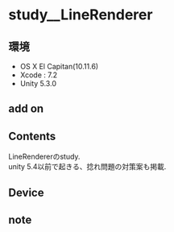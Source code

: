 # study__LineRenderer #

## 環境 ##
*	OS X El Capitan(10.11.6)
*	Xcode : 7.2
*	Unity 5.3.0

## add on ##

## Contents ##
LineRendererのstudy.  
unity 5.4以前で起きる、捻れ問題の対策案も掲載.

## Device ##


## note ##



